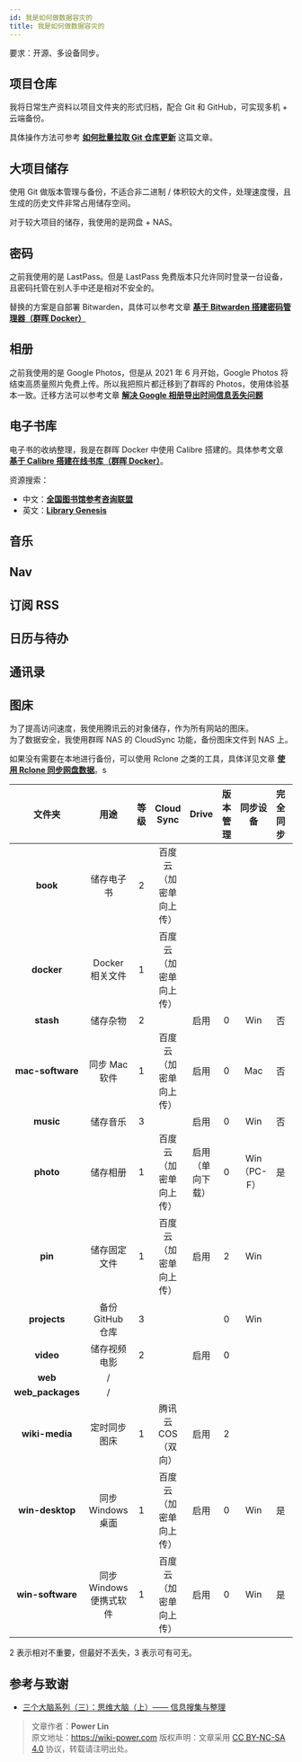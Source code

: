 ```yaml
---
id: 我是如何做数据容灾的
title: 我是如何做数据容灾的
---
```


要求：开源、多设备同步。

## 项目仓库

我将日常生产资料以项目文件夹的形式归档，配合 Git 和 GitHub，可实现多机 + 云端备份。

具体操作方法可参考 [**如何批量拉取 Git 仓库更新**](https://wiki-power.com/%E5%A6%82%E4%BD%95%E6%89%B9%E9%87%8F%E6%8B%89%E5%8F%96Git%E4%BB%93%E5%BA%93%E6%9B%B4%E6%96%B0) 这篇文章。

## 大项目储存

使用 Git 做版本管理与备份，不适合非二进制 / 体积较大的文件，处理速度慢，且生成的历史文件非常占用储存空间。

对于较大项目的储存，我使用的是网盘 + NAS。

## 密码

之前我使用的是 LastPass。但是 LastPass 免费版本只允许同时登录一台设备，且密码托管在别人手中还是相对不安全的。

替换的方案是自部署 Bitwarden，具体可以参考文章 [**基于 Bitwarden 搭建密码管理器（群晖 Docker）**](https://wiki-power.com/%E5%9F%BA%E4%BA%8EBitwarden%E6%90%AD%E5%BB%BA%E5%AF%86%E7%A0%81%E7%AE%A1%E7%90%86%E5%99%A8%EF%BC%88%E7%BE%A4%E6%99%96Docker%EF%BC%89)

## 相册

之前我使用的是 Google Photos，但是从 2021 年 6 月开始，Google Photos 将结束高质量照片免费上传。所以我把照片都迁移到了群晖的 Photos，使用体验基本一致。迁移方法可以参考文章 [**解决 Google 相册导出时间信息丢失问题**](https://wiki-power.com/%E8%A7%A3%E5%86%B3Google%E7%9B%B8%E5%86%8C%E5%AF%BC%E5%87%BA%E6%97%B6%E9%97%B4%E4%BF%A1%E6%81%AF%E4%B8%A2%E5%A4%B1%E9%97%AE%E9%A2%98)

## 电子书库

电子书的收纳整理，我是在群晖 Docker 中使用 Calibre 搭建的。具体参考文章 [**基于 Calibre 搭建在线书库（群晖 Docker）**](https://wiki-power.com/%E5%9F%BA%E4%BA%8ECalibre%E6%90%AD%E5%BB%BA%E5%9C%A8%E7%BA%BF%E4%B9%A6%E5%BA%93%EF%BC%88%E7%BE%A4%E6%99%96Docker%EF%BC%89)。

资源搜索：

- 中文：[**全国图书馆参考咨询联盟**](http://www.ucdrs.superlib.net/)
- 英文：[**Library Genesis**](http://libgen.rs/)

## 音乐

## Nav

## 订阅 RSS

## 日历与待办

## 通讯录

## 图床

为了提高访问速度，我使用腾讯云的对象储存，作为所有网站的图床。  
为了数据安全，我使用群晖 NAS 的 CloudSync 功能，备份图床文件到 NAS 上。

如果没有需要在本地进行备份，可以使用 Rclone 之类的工具，具体详见文章 [**使用 Rclone 同步网盘数据**](https://wiki-power.com/%E4%BD%BF%E7%94%A8Rclone%E5%90%8C%E6%AD%A5%E7%BD%91%E7%9B%98%E6%95%B0%E6%8D%AE)。s

|      文件夹      |          用途           | 等级 |       Cloud Sync       |      Drive       | 版本管理 |  同步设备   | 完全同步 | 其他           |
| :--------------: | :---------------------: | :--: | :--------------------: | :--------------: | :------: | :---------: | :------: | -------------- |
|     **book**     |       储存电子书        |  2   | 百度云（加密单向上传） |                  |          |             |          |                |
|    **docker**    |     Docker 相关文件     |  1   | 百度云（加密单向上传） |                  |          |             |          |                |
|    **stash**     |        储存杂物         |  2   |                        |       启用       |    0     |     Win     |    否    |                |
| **mac-software** |      同步 Mac 软件      |  1   | 百度云（加密单向上传） |       启用       |    0     |     Mac     |    否    |                |
|    **music**     |        储存音乐         |  3   |                        |       启用       |    0     |     Win     |    否    |                |
|    **photo**     |        储存相册         |  1   | 百度云（加密单向上传） | 启用（单向下载） |    0     | Win（PC-F） |    是    |                |
|     **pin**      |      储存固定文件       |  1   | 百度云（加密单向上传） |       启用       |    2     |     Win     |          |                |
|   **projects**   |    备份 GitHub 仓库     |  3   |                        |                  |    0     |     Win     |          |                |
|    **video**     |      储存视频电影       |  2   |                        |       启用       |    0     |             |          |                |
|     **web**      |            /            |      |                        |                  |          |             |          |                |
| **web_packages** |            /            |      |                        |                  |          |             |          |                |
|  **wiki-media**  |      定时同步图床       |  1   |   腾讯云 COS（双向）   |       启用       |    2     |             |          | 同步腾讯云 COS |
| **win-desktop**  |    同步 Windows 桌面    |  1   | 百度云（加密单向上传） |       启用       |    0     |     Win     |    是    |                |
| **win-software** | 同步 Windows 便携式软件 |  1   | 百度云（加密单向上传） |       启用       |    0     |     Win     |    是    |                |

2 表示相对不重要，但最好不丢失，3 表示可有可无。

## 参考与致谢

- [三个大脑系列（三）：思维大脑（上）—— 信息搜集与整理](https://sspai.com/post/66527)

> 文章作者：**Power Lin**  
> 原文地址：<https://wiki-power.com>
> 版权声明：文章采用 [CC BY-NC-SA 4.0](https://creativecommons.org/licenses/by/4.0/deed.zh) 协议，转载请注明出处。
